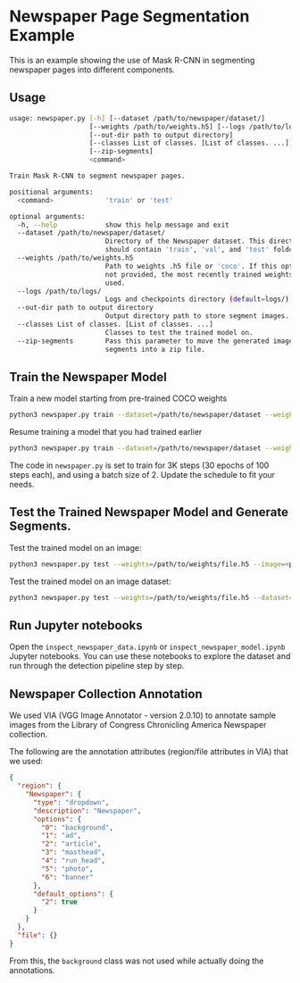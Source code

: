 # Newspaper Page Segmentation Example

This is an example showing the use of Mask R-CNN in segmenting newspaper pages into different components.

## Usage
```bash
usage: newspaper.py [-h] [--dataset /path/to/newspaper/dataset/]
                    [--weights /path/to/weights.h5] [--logs /path/to/logs/]
                    [--out-dir path to output directory]
                    [--classes List of classes. [List of classes. ...]]
                    [--zip-segments]
                    <command>

Train Mask R-CNN to segment newspaper pages.

positional arguments:
  <command>             'train' or 'test'

optional arguments:
  -h, --help            show this help message and exit
  --dataset /path/to/newspaper/dataset/
                        Directory of the Newspaper dataset. This directory
                        should contain 'train', 'val', and 'test' folders.
  --weights /path/to/weights.h5
                        Path to weights .h5 file or 'coco'. If this option is
                        not provided, the most recently trained weights are
                        used.
  --logs /path/to/logs/
                        Logs and checkpoints directory (default=logs/)
  --out-dir path to output directory
                        Output directory path to store segment images.
  --classes List of classes. [List of classes. ...]
                        Classes to test the trained model on.
  --zip-segments        Pass this parameter to move the generated image
                        segments into a zip file.
```

## Train the Newspaper Model

Train a new model starting from pre-trained COCO weights
```bash
python3 newspaper.py train --dataset=/path/to/newspaper/dataset --weights=coco
```

Resume training a model that you had trained earlier
```bash
python3 newspaper.py train --dataset=/path/to/newspaper/dataset --weights=last
```

The code in `newspaper.py` is set to train for 3K steps (30 epochs of 100 steps each), and using a batch size of 2.
Update the schedule to fit your needs.

## Test the Trained Newspaper Model and Generate Segments.

Test the trained model on an image:

```bash
python3 newspaper.py test --weights=/path/to/weights/file.h5 --image=<path to file>
```

Test the trained model on an image dataset:

```bash
python3 newspaper.py test --weights=/path/to/weights/file.h5 --dataset=<path to directory containing images>
```

## Run Jupyter notebooks
Open the `inspect_newspaper_data.ipynb` or `inspect_newspaper_model.ipynb` Jupyter notebooks. You can use these notebooks to explore the dataset and run through the detection pipeline step by step.


## Newspaper Collection Annotation

We used VIA (VGG Image Annotator - version 2.0.10) to annotate sample images from the Library of Congress Chronicling America Newspaper collection.

The following are the annotation attributes (region/file attributes in VIA) that we used:

```json
{
  "region": {
    "Newspaper": {
      "type": "dropdown",
      "description": "Newspaper",
      "options": {
        "0": "background",
        "1": "ad",
        "2": "article",
        "3": "masthead",
        "4": "run_head",
        "5": "photo",
        "6": "banner"
      },
      "default_options": {
        "2": true
      }
    }
  },
  "file": {}
}
```

From this, the `background` class was not used while actually doing the annotations.
